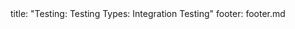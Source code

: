 <frontmatter>
title: "Testing: Testing Types: Integration Testing"
footer: footer.md
</frontmatter>

<include src="navbar.md" boilerplate />

<include src="container-inPage-asFlat.md" boilerplate />